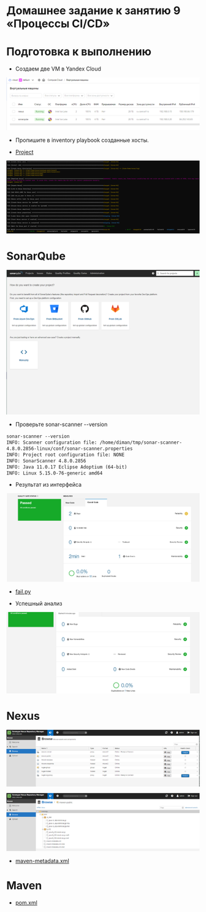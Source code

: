 # Домашнее задание к занятию 9 «Процессы CI/CD»

# Подготовка к выполнению

* Создаем  две VM в Yandex Cloud

![](https://github.com/networksuperman/netology_dev_ops/blob/main/cicd-dev-35/09-ci-03-cicd/img/1%20(1).png)  

* Пропишите в inventory playbook созданные хосты.

* [Project](https://github.com/networksuperman/netology_dev_ops/tree/main/cicd-dev-35/09-ci-03-cicd/infrastructure)

![](https://github.com/networksuperman/netology_dev_ops/blob/main/cicd-dev-35/09-ci-03-cicd/img/1%20(2).png)  

# SonarQube

![](https://github.com/networksuperman/netology_dev_ops/blob/main/cicd-dev-35/09-ci-03-cicd/img/1%20(3).png)  

* Проверьте sonar-scanner --version

```
sonar-scanner --version
INFO: Scanner configuration file: /home/diman/tmp/sonar-scanner-4.8.0.2856-linux/conf/sonar-scanner.properties
INFO: Project root configuration file: NONE
INFO: SonarScanner 4.8.0.2856
INFO: Java 11.0.17 Eclipse Adoptium (64-bit)
INFO: Linux 5.15.0-76-generic amd64
```
* Результат из интерфейса

![](https://github.com/networksuperman/netology_dev_ops/blob/main/cicd-dev-35/09-ci-03-cicd/img/1%20(6).png)  

* [fail.py](https://github.com/networksuperman/netology_dev_ops/blob/main/cicd-dev-35/09-ci-03-cicd/fail.py)

* Успешный анализ

![](https://github.com/networksuperman/netology_dev_ops/blob/main/cicd-dev-35/09-ci-03-cicd/img/1%20(7).png)  

# Nexus

![](https://github.com/networksuperman/netology_dev_ops/blob/main/cicd-dev-35/09-ci-03-cicd/img/1%20(4).png)  

![](https://github.com/networksuperman/netology_dev_ops/blob/main/cicd-dev-35/09-ci-03-cicd/img/1%20(5).png) 

* [maven-metadata.xml](https://github.com/networksuperman/netology_dev_ops/blob/main/cicd-dev-35/09-ci-03-cicd/maven-metadata.xml)

# Maven

* [pom.xml](https://github.com/networksuperman/netology_dev_ops/blob/main/cicd-dev-35/09-ci-03-cicd/pom.xml)



